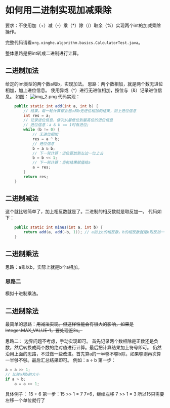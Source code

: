 # 如何用二进制实现加减乘除
要求：不使用加（+）减（-）乘（*）除（/）取余（%）实现两个int的加减乘除操作。

完整代码请看`org.xinghe.algorithm.basics.CalculatorTest.java`。

整体思路是把int转成二进制进行计算。
## 二进制加法
给定的int类型的两个数a和b，实现加法。
思路：两个数相加，就是两个数无进位相加，加上进位信息。
使用异或（^）进行无进位相加，按位与（&）记录进位信息。
如图：
![img_2.png](img_2.png)
代码实现：
```java
    public static int add(int a, int b) {
        // 结果，每一轮计算都会是a和b无进位相加的结果，加上进位信息
        int res = a;
        // 记录进位信息，依次从最低位到最高位的进位信息
        // 进位信息：a & b == 1时有进位;
        while (b != 0) {
            // 无进位相加
            res = a ^ b;
            // 进位信息
            b = a & b;
            // 下一轮计算：进位要放到左边一位上去
            b = b << 1;
            // 下一轮计算：当前结果赋值给a
            a = res;
        }
        return res;
    }
```


## 二进制减法
这个就比较简单了，加上相反数就是了。二进制的相反数就是取反加一。
代码如下：

```java
    public static int minus(int a, int b) {
        return add(a, add(~b, 1)); // a加上b的相反数，b的相反数就是b取反加一
    }
```

## 二进制乘法
思路：a乘以b，实际上就是b个a相加。

### 思路二
模拟十进制乘法。



## 二进制除法
最简单的思路：~~用减法实现。但这样性能会有很大的影响，如果是Integer.MAX_VALUE-1，要处理近3s。~~

思路二：
边界问题不考虑，手动实现即可。
首先记录两个数相除是正数还是负数，然后转换成两个数的绝对值进行计算。最后把计算结果加上符号即可。
仍然沿用上面的思路，不过做一些改进。首先算a的一半够不够b除，如果够则再次算一半够不够。最后汇总结果即可。
例如：a ÷ b
第一步：
```javascript
a = a >> 1;
// 比较a和b的大小
if a > b;
    a = a >> 1;
```
具体例子：
15 ÷ 6
第一步：15 >> 1 = 7
7>6，继续左移
7 >> 1 = 3
所以15只需要左移一个单位就行了

